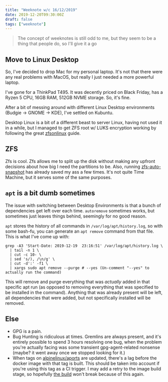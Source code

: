 ```yaml
---
title: "Weeknote w/c 16/12/2019"
date: 2019-12-20T09:30:00Z
draft: false
tags: ["weeknote"]
---
```


> The concept of weeknotes is still odd to me, but they seem to be a thing that people do, so I'll give it a go

## Move to Linux Desktop

So, I've decided to drop Mac for my personal laptop. It's not that there were any real problems with MacOS, but really I just needed a more powerful laptop.

I've gone for a ThinkPad T495. It was decently priced on Black Friday, has a Ryzen 5 CPU, 16GB RAM, 512GB NVME storage. So, it's fine.

After a bit of messing around with different Linux Desktop environments (Budgie -> GNOME -> KDE), I've settled on Kubuntu.

Desktop Linux is a bit of a different beast to server Linux, having not used it in a while, but I managed to get ZFS root w/ LUKS encryption working by following the great [zfsonlinux](https://github.com/zfsonlinux/zfs/wiki/Ubuntu-18.04-Root-on-ZFS) guide.

## ZFS

Zfs is cool. Zfs allows me to split up the disk without making any upfront decisions about how big I need the partitions to be. Also, running [zfs-auto-snapshot](https://github.com/zfsonlinux/zfs-auto-snapshot) has already saved my ass a few times. It's not quite Time Machine, but it serves some of the same purposes.

## `apt` is a bit dumb sometimes

The issue with switching between Desktop Environments is that a bunch of dependencies get left over each time. `autoremove` sometimes works, but sometimes just leaves things behind, seemingly for no good reason.

`apt` stores the history of all commands in `/var/log/apt/history.log`, so with some bash-fu, you can generate an `apt remove` command from that file. This is what I've come up with:

```shell script
grep -A3 'Start-Date: 2019-12-19  23:16:51' /var/log/apt/history.log \
  | tail -n 1 \
  | cut -c 10- \
  | sed 's/), /\n/g' \
  | cut -d':' -f1 \
  | xargs sudo apt remove --purge # --yes (Un-comment "--yes" to actually run the command)
```

This will remove and purge everything that was *actually* added in that specific apt run (as opposed to removing everything that was specified to be installed in the command). Anything that was already present will be left, all dependencies that were added, but not specifically installed will be removed.

## Else

* GPG is a pain.
* Bug Hunting is ridiculous at times. Gremlins are always present, and it's entirely possible to spend 3 hours resolving one bug, when the problem you're actually facing was some transient gpg-agent-related nonsense (maybe? it went away once we stopped looking for it.) 
* When tags on [alpinelinux/aports](https://github.com/alpinelinux/aports) are updated, there's a lag before the docker image with that tag is built. This should be taken into account if you're using this tag as a CI trigger. I may add a retry to the image build stage, so hopefully [the build](https://concourse.whitwell.dev/teams/main/pipelines/docker-xteve/jobs/Build/builds/60) won't break because of this again.
